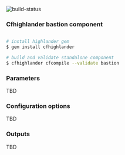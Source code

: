 ![build-status](https://travis-ci.com/theonestack/hl-component-bastion.svg?branch=master)

### Cfhighlander bastion component

```bash

# install highlander gem
$ gem install cfhighlander 

# build and validate standalone component
$ cfhighlander cfcompile --validate bastion

```

### Parameters

TBD

### Configuration options

TBD

### Outputs

TBD